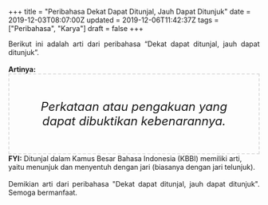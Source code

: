 +++
title = "Peribahasa Dekat Dapat Ditunjal, Jauh Dapat Ditunjuk"
date = 2019-12-03T08:07:00Z
updated = 2019-12-06T11:42:37Z
tags = ["Peribahasa", "Karya"]
draft = false
+++

<div dir="ltr" style="text-align: left;" trbidi="on"><div style="text-align: justify;">Berikut ini adalah arti dari peribahasa “Dekat dapat ditunjal, jauh dapat ditunjuk”.</div><br /><div style="text-align: justify;"><b>Artinya:</b></div><div style="border: 2px dashed #ddd; font-size: 24px; height: auto; margin: 0 auto; padding: 50px; text-align: center; width: auto;"><i>Perkataan atau pengakuan yang dapat dibuktikan kebenarannya.</i></div><b>FYI:</b> Ditunjal dalam Kamus Besar Bahasa Indonesia (KBBI) memiliki arti, yaitu menunjuk dan menyentuh dengan jari (biasanya dengan jari telunjuk).<br /><br /><div style="text-align: justify;">Demikian arti dari peribahasa "Dekat dapat ditunjal, jauh dapat ditunjuk". Semoga bermanfaat.</div></div>

